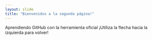 ```yaml
---
layout: slide
title: "Bienvenidos a la segunda página!"
---
```

Aprendiendo GitHub con la herramienta oficial
¡Utiliza la flecha hacia la izquierda para volver!
